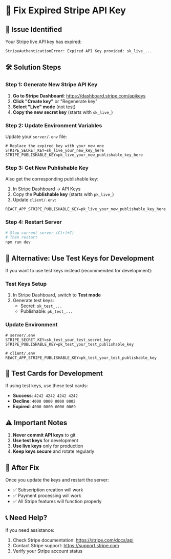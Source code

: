# 🔧 Fix Expired Stripe API Key

## 🚨 **Issue Identified**
Your Stripe live API key has expired:
```
StripeAuthenticationError: Expired API Key provided: sk_live_...
```

## 🛠️ **Solution Steps**

### **Step 1: Generate New Stripe API Key**

1. **Go to Stripe Dashboard**: https://dashboard.stripe.com/apikeys
2. **Click "Create key"** or "Regenerate key"
3. **Select "Live" mode** (not test)
4. **Copy the new secret key** (starts with `sk_live_`)

### **Step 2: Update Environment Variables**

Update your `server/.env` file:

```env
# Replace the expired key with your new one
STRIPE_SECRET_KEY=sk_live_your_new_key_here
STRIPE_PUBLISHABLE_KEY=pk_live_your_new_publishable_key_here
```

### **Step 3: Get New Publishable Key**

Also get the corresponding publishable key:
1. In Stripe Dashboard → API Keys
2. Copy the **Publishable key** (starts with `pk_live_`)
3. Update `client/.env`:

```env
REACT_APP_STRIPE_PUBLISHABLE_KEY=pk_live_your_new_publishable_key_here
```

### **Step 4: Restart Server**

```bash
# Stop current server (Ctrl+C)
# Then restart
npm run dev
```

## 🔑 **Alternative: Use Test Keys for Development**

If you want to use test keys instead (recommended for development):

### **Test Keys Setup**
1. In Stripe Dashboard, switch to **Test mode**
2. Generate test keys:
   - Secret: `sk_test_...`
   - Publishable: `pk_test_...`

### **Update Environment**
```env
# server/.env
STRIPE_SECRET_KEY=sk_test_your_test_secret_key
STRIPE_PUBLISHABLE_KEY=pk_test_your_test_publishable_key

# client/.env  
REACT_APP_STRIPE_PUBLISHABLE_KEY=pk_test_your_test_publishable_key
```

## 🧪 **Test Cards for Development**

If using test keys, use these test cards:
- **Success**: `4242 4242 4242 4242`
- **Decline**: `4000 0000 0000 0002`
- **Expired**: `4000 0000 0000 0069`

## ⚠️ **Important Notes**

1. **Never commit API keys** to git
2. **Use test keys** for development
3. **Use live keys** only for production
4. **Keep keys secure** and rotate regularly

## 🚀 **After Fix**

Once you update the keys and restart the server:
- ✅ Subscription creation will work
- ✅ Payment processing will work
- ✅ All Stripe features will function properly

## 📞 **Need Help?**

If you need assistance:
1. Check Stripe documentation: https://stripe.com/docs/api
2. Contact Stripe support: https://support.stripe.com
3. Verify your Stripe account status
